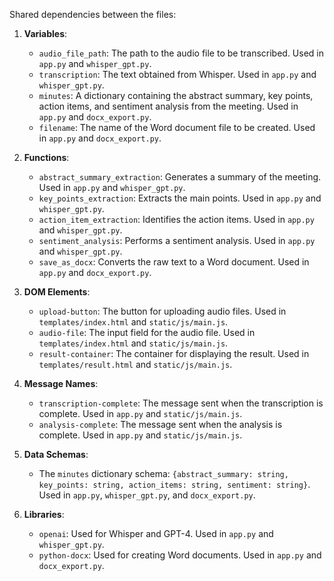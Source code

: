 Shared dependencies between the files:

1. **Variables**:
   - `audio_file_path`: The path to the audio file to be transcribed. Used in `app.py` and `whisper_gpt.py`.
   - `transcription`: The text obtained from Whisper. Used in `app.py` and `whisper_gpt.py`.
   - `minutes`: A dictionary containing the abstract summary, key points, action items, and sentiment analysis from the meeting. Used in `app.py` and `docx_export.py`.
   - `filename`: The name of the Word document file to be created. Used in `app.py` and `docx_export.py`.

2. **Functions**:
   - `abstract_summary_extraction`: Generates a summary of the meeting. Used in `app.py` and `whisper_gpt.py`.
   - `key_points_extraction`: Extracts the main points. Used in `app.py` and `whisper_gpt.py`.
   - `action_item_extraction`: Identifies the action items. Used in `app.py` and `whisper_gpt.py`.
   - `sentiment_analysis`: Performs a sentiment analysis. Used in `app.py` and `whisper_gpt.py`.
   - `save_as_docx`: Converts the raw text to a Word document. Used in `app.py` and `docx_export.py`.

3. **DOM Elements**:
   - `upload-button`: The button for uploading audio files. Used in `templates/index.html` and `static/js/main.js`.
   - `audio-file`: The input field for the audio file. Used in `templates/index.html` and `static/js/main.js`.
   - `result-container`: The container for displaying the result. Used in `templates/result.html` and `static/js/main.js`.

4. **Message Names**:
   - `transcription-complete`: The message sent when the transcription is complete. Used in `app.py` and `static/js/main.js`.
   - `analysis-complete`: The message sent when the analysis is complete. Used in `app.py` and `static/js/main.js`.

5. **Data Schemas**:
   - The `minutes` dictionary schema: `{abstract_summary: string, key_points: string, action_items: string, sentiment: string}`. Used in `app.py`, `whisper_gpt.py`, and `docx_export.py`.

6. **Libraries**:
   - `openai`: Used for Whisper and GPT-4. Used in `app.py` and `whisper_gpt.py`.
   - `python-docx`: Used for creating Word documents. Used in `app.py` and `docx_export.py`.